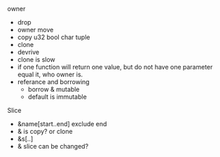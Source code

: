 owner

- drop
- owner move
- copy u32 bool char tuple
- clone
- devrive
- clone is slow
- if one function will return one value, but do not have one parameter equal it, who owner is.
- referance and borrowing
    - borrow & mutable
    - default is immutable

Slice 
- &name[start..end] exclude end
- & is copy? or clone
- &s[..]
- & slice can be changed?